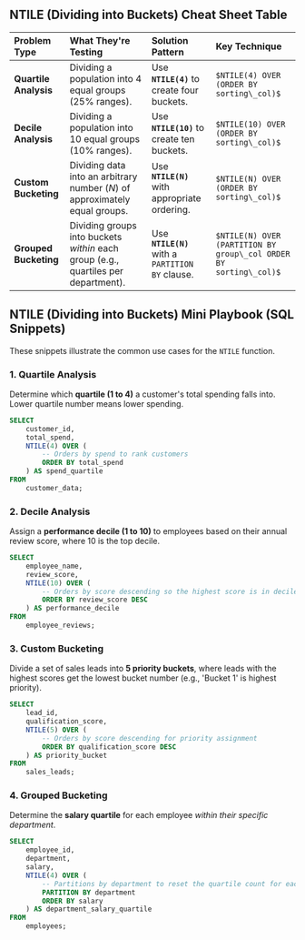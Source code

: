 ## NTILE (Dividing into Buckets) Cheat Sheet Table

| Problem Type | What They're Testing | Solution Pattern | Key Technique |
| :--- | :--- | :--- | :--- |
| **Quartile Analysis** | Dividing a population into 4 equal groups (25% ranges). | Use **`NTILE(4)`** to create four buckets. | `$NTILE(4) OVER (ORDER BY sorting\_col)$` |
| **Decile Analysis** | Dividing a population into 10 equal groups (10% ranges). | Use **`NTILE(10)`** to create ten buckets. | `$NTILE(10) OVER (ORDER BY sorting\_col)$` |
| **Custom Bucketing** | Dividing data into an arbitrary number ($N$) of approximately equal groups. | Use **`NTILE(N)`** with appropriate ordering. | `$NTILE(N) OVER (ORDER BY sorting\_col)$` |
| **Grouped Bucketing** | Dividing groups into buckets *within* each group (e.g., quartiles per department). | Use **`NTILE(N)`** with a `PARTITION BY` clause. | `$NTILE(N) OVER (PARTITION BY group\_col ORDER BY sorting\_col)$` |

## NTILE (Dividing into Buckets) Mini Playbook (SQL Snippets)

These snippets illustrate the common use cases for the `NTILE` function.

### 1\. Quartile Analysis

Determine which **quartile (1 to 4)** a customer's total spending falls into. Lower quartile number means lower spending.

```sql
SELECT
    customer_id,
    total_spend,
    NTILE(4) OVER (
        -- Orders by spend to rank customers
        ORDER BY total_spend
    ) AS spend_quartile
FROM
    customer_data;
```

### 2\. Decile Analysis

Assign a **performance decile (1 to 10)** to employees based on their annual review score, where 10 is the top decile.

```sql
SELECT
    employee_name,
    review_score,
    NTILE(10) OVER (
        -- Orders by score descending so the highest score is in decile 1 (can be reversed)
        ORDER BY review_score DESC
    ) AS performance_decile
FROM
    employee_reviews;
```

### 3\. Custom Bucketing

Divide a set of sales leads into **5 priority buckets**, where leads with the highest scores get the lowest bucket number (e.g., 'Bucket 1' is highest priority).

```sql
SELECT
    lead_id,
    qualification_score,
    NTILE(5) OVER (
        -- Orders by score descending for priority assignment
        ORDER BY qualification_score DESC
    ) AS priority_bucket
FROM
    sales_leads;
```

### 4\. Grouped Bucketing

Determine the **salary quartile** for each employee *within their specific department*.

```sql
SELECT
    employee_id,
    department,
    salary,
    NTILE(4) OVER (
        -- Partitions by department to reset the quartile count for each group
        PARTITION BY department
        ORDER BY salary
    ) AS department_salary_quartile
FROM
    employees;
```
